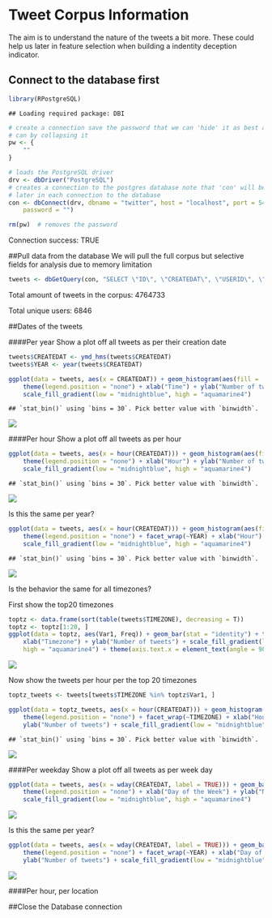 # Tweet Corpus Information





The aim is to understand the nature of the tweets a bit more. These could help us later in feature selection when building a indentity deception indicator.

## Connect to the database first



```r
library(RPostgreSQL)
```

```
## Loading required package: DBI
```

```r
# create a connection save the password that we can 'hide' it as best as we
# can by collapsing it
pw <- {
    ""
}

# loads the PostgreSQL driver
drv <- dbDriver("PostgreSQL")
# creates a connection to the postgres database note that 'con' will be used
# later in each connection to the database
con <- dbConnect(drv, dbname = "twitter", host = "localhost", port = 5432, user = "postgres", 
    password = "")

rm(pw)  # removes the password
```

Connection success: TRUE

##Pull data from the database
We will pull the full corpus but selective fields for analysis due to memory limitation


```r
tweets <- dbGetQuery(con, "SELECT \"ID\", \"CREATEDAT\", \"USERID\", \"RETWEET\", \"GEO_ENABLED\", \"LATITUDE\", \"LONGITUDE\", \"LOCATION\", \"TIMEZONE\" from main.experiment_tweets_shortest")
```

Total amount of tweets in the corpus: 4764733

Total unique users: 6846

##Dates of the tweets

####Per year
Show a plot off all tweets as per their creation date

```r
tweets$CREATEDAT <- ymd_hms(tweets$CREATEDAT)
tweets$YEAR <- year(tweets$CREATEDAT)

ggplot(data = tweets, aes(x = CREATEDAT)) + geom_histogram(aes(fill = ..count..)) + 
    theme(legend.position = "none") + xlab("Time") + ylab("Number of tweets") + 
    scale_fill_gradient(low = "midnightblue", high = "aquamarine4")
```

```
## `stat_bin()` using `bins = 30`. Pick better value with `binwidth`.
```

![](TweetCorpusInfo_files/figure-html/unnamed-chunk-3-1.png)<!-- -->

####Per hour
Show a plot off all tweets as per hour

```r
ggplot(data = tweets, aes(x = hour(CREATEDAT))) + geom_histogram(aes(fill = ..count..)) + 
    theme(legend.position = "none") + xlab("Hour") + ylab("Number of tweets") + 
    scale_fill_gradient(low = "midnightblue", high = "aquamarine4")
```

```
## `stat_bin()` using `bins = 30`. Pick better value with `binwidth`.
```

![](TweetCorpusInfo_files/figure-html/unnamed-chunk-4-1.png)<!-- -->

Is this the same per year?

```r
ggplot(data = tweets, aes(x = hour(CREATEDAT))) + geom_histogram(aes(fill = ..count..)) + 
    theme(legend.position = "none") + facet_wrap(~YEAR) + xlab("Hour") + ylab("Number of tweets") + 
    scale_fill_gradient(low = "midnightblue", high = "aquamarine4")
```

```
## `stat_bin()` using `bins = 30`. Pick better value with `binwidth`.
```

![](TweetCorpusInfo_files/figure-html/unnamed-chunk-5-1.png)<!-- -->

Is the behavior the same for all timezones?

First show the top20 timezones

```r
toptz <- data.frame(sort(table(tweets$TIMEZONE), decreasing = T))
toptz <- toptz[1:20, ]
ggplot(data = toptz, aes(Var1, Freq)) + geom_bar(stat = "identity") + theme(legend.position = "none") + 
    xlab("Timezone") + ylab("Number of tweets") + scale_fill_gradient(low = "midnightblue", 
    high = "aquamarine4") + theme(axis.text.x = element_text(angle = 90, hjust = 1))
```

![](TweetCorpusInfo_files/figure-html/unnamed-chunk-6-1.png)<!-- -->

Now show the tweets per hour per the top 20 timezones

```r
toptz_tweets <- tweets[tweets$TIMEZONE %in% toptz$Var1, ]

ggplot(data = toptz_tweets, aes(x = hour(CREATEDAT))) + geom_histogram(aes(fill = ..count..)) + 
    theme(legend.position = "none") + facet_wrap(~TIMEZONE) + xlab("Hour") + 
    ylab("Number of tweets") + scale_fill_gradient(low = "midnightblue", high = "aquamarine4")
```

```
## `stat_bin()` using `bins = 30`. Pick better value with `binwidth`.
```

![](TweetCorpusInfo_files/figure-html/unnamed-chunk-7-1.png)<!-- -->

####Per weekday
Show a plot off all tweets as per week day

```r
ggplot(data = tweets, aes(x = wday(CREATEDAT, label = TRUE))) + geom_bar(aes(fill = ..count..)) + 
    theme(legend.position = "none") + xlab("Day of the Week") + ylab("Number of tweets") + 
    scale_fill_gradient(low = "midnightblue", high = "aquamarine4")
```

![](TweetCorpusInfo_files/figure-html/unnamed-chunk-8-1.png)<!-- -->

Is this the same per year?

```r
ggplot(data = tweets, aes(x = wday(CREATEDAT, label = TRUE))) + geom_bar(aes(fill = ..count..)) + 
    theme(legend.position = "none") + facet_wrap(~YEAR) + xlab("Day of the Week") + 
    ylab("Number of tweets") + scale_fill_gradient(low = "midnightblue", high = "aquamarine4")
```

![](TweetCorpusInfo_files/figure-html/unnamed-chunk-9-1.png)<!-- -->

####Per hour, per location

##Close the Database connection

